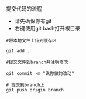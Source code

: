 提交代码的流程

- 请先确保你有git
- 右键使用git bash打开根目录

```git
#将本地文件上传到缓存区

git add .

#提交文件到branch并注明修改

git commit -m "说你做的改动"

# 提交到branch上
git push origin branch
```

